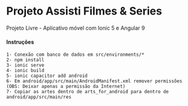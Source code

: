 # Projeto Assisti Filmes & Series

Projeto Livre - Aplicativo móvel com Ionic 5 e Angular 9

#### Instruções
    1- Conexão com banco de dados em src/environments/*
    2- npm install
    3- ionic serve
    4- ionic build
    5- ionic capacitor add android
    6- Em android/app/src/main/AndroidManifest.xml remover permissões (OBS: Deixar apenas a permissão da Internet)
    7- Copiar as artes dentro de arts_for_android para dentro de android/app/src/main/res

